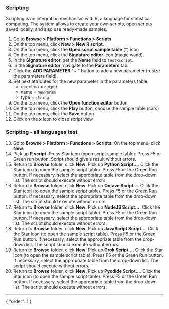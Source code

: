 ### Scripting 
Scripting is an integration mechanism with R, a language for statistical computing. The system allows to create your own scripts, open scripts saved locally, and also use ready-made samples.

1. Go to **Browse > Platform > Functions > Scripts**.
2. On the top menu, click **New > New R script**.
3. On the top menu, click the **Open script sample table** (\*) icon
4. On the top menu, click the **Signature editor** icon (magic wand).
5. In the **Signature editor**, set the **Name** field to `testRscript`.
6. In the **Signature editor**, navigate to the **Parameters** tab.
7. Click the **ADD PARAMETER** "+ " button to add a new parameter (resize the parameters field).
8. Set next attributes for the new parameter in the parameters table:
    - direction = `output`
    - name = `newParam`
    - type = `string`
9. On the top menu, click the **Open function editor** button
10. On the top menu, click the **Play** button, choose the sample table (cars)
11. On the top menu, click the **Save** button
12. Click on the **x** icon to close script view

### Scripting - all languages test

13. Go to **Browse > Platform > Functions > Scripts**. On the top menu, click **New**.
14. Pick up **R script**. Press Star icon (open script sample table). Press F5 or Green run button. Script should give a result without errors.
15. Return to **Browse** folder, click **New**. Pick up **Python Script...**. Click the Star icon (to open the sample script table). Press F5 or the Green Run button. If necessary, select the appropriate table from the drop-down list. The script should execute without errors.
16. Return to **Browse** folder, click **New**. Pick up **Octave Script...**. Click the Star icon (to open the sample script table). Press F5 or the Green Run button. If necessary, select the appropriate table from the drop-down list. The script should execute without errors.
17. Return to **Browse** folder, click **New**. Pick up **NodeJS Script...**. Click the Star icon (to open the sample script table). Press F5 or the Green Run button. If necessary, select the appropriate table from the drop-down list. The script should execute without errors.
18. Return to **Browse** folder, click **New**. Pick up **JavaScript Script...**. Click the Star icon (to open the sample script table). Press F5 or the Green Run button. If necessary, select the appropriate table from the drop-down list. The script should execute without errors.
19. Return to **Browse** folder, click **New**. Pick up **Grok Script...**. Click the Star icon (to open the sample script table). Press F5 or the Green Run button. If necessary, select the appropriate table from the drop-down list. The script should execute without errors.
20. Return to **Browse** folder, click **New**. Pick up **Pyodide Script...**. Click the Star icon (to open the sample script table). Press F5 or the Green Run button. If necessary, select the appropriate table from the drop-down list. The script should execute without errors.

---
{
"order": 1
}
